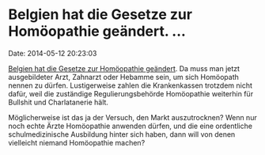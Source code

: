 Belgien hat die Gesetze zur Homöopathie geändert. \...
======================================================

Date: 2014-05-12 20:23:03

[Belgien hat die Gesetze zur Homöopathie
geändert](http://deredactie.be/cm/vrtnieuws/binnenland/1.1964702). Da
muss man jetzt ausgebildeter Arzt, Zahnarzt oder Hebamme sein, um sich
Homöopath nennen zu dürfen. Lustigerweise zahlen die Krankenkassen
trotzdem nicht dafür, weil die zuständige Regulierungsbehörde
Homöopathie weiterhin für Bullshit und Charlatanerie hält.

Möglicherweise ist das ja der Versuch, den Markt auszutrocknen? Wenn nur
noch echte Ärzte Homöopathie anwenden dürfen, und die eine ordentliche
schulmedizinische Ausbildung hinter sich haben, dann will von denen
vielleicht niemand Homöopathie machen?
